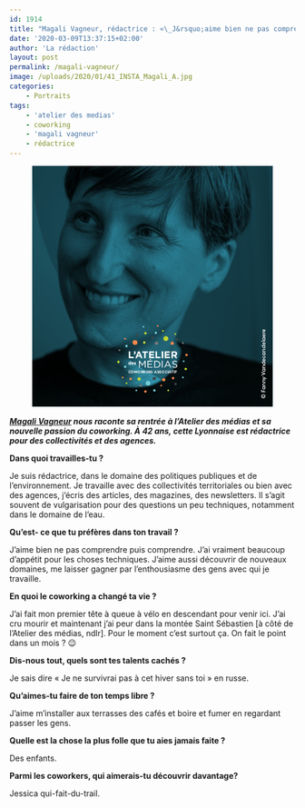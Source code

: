 ```yaml
---
id: 1914
title: "Magali Vagneur, rédactrice : «\_J&rsquo;aime bien ne pas comprendre puis comprendre.\_»"
date: '2020-03-09T13:37:15+02:00'
author: 'La rédaction'
layout: post
permalink: /magali-vagneur/
image: /uploads/2020/01/41_INSTA_Magali_A.jpg
categories:
    - Portraits
tags:
    - 'atelier des medias'
    - coworking
    - 'magali vagneur'
    - rédactrice
---
```


<figure class="wp-block-image"><img src="/uploads/2020/01/41_INSTA_Magali_A.jpg" alt="Illustration"></figure>

***[Magali Vagneur](https://magalivagneur.com/) nous raconte sa rentrée à l’Atelier des médias et sa nouvelle passion du coworking. À 42 ans, cette Lyonnaise est rédactrice pour des collectivités et des agences.***

**Dans quoi travailles-tu ?**

Je suis rédactrice, dans le domaine des politiques publiques et de l’environnement. Je travaille avec des collectivités territoriales ou bien avec des agences, j’écris des articles, des magazines, des newsletters. Il s’agit souvent de vulgarisation pour des questions un peu techniques, notamment dans le domaine de l’eau.

**Qu’est- ce que tu préfères dans ton travail ?**

J’aime bien ne pas comprendre puis comprendre. J’ai vraiment beaucoup d’appétit pour les choses techniques. J’aime aussi découvrir de nouveaux domaines, me laisser gagner par l’enthousiasme des gens avec qui je travaille.

**En quoi le coworking a changé ta vie ?**

J’ai fait mon premier tête à queue à vélo en descendant pour venir ici. J’ai cru mourir et maintenant j’ai peur dans la montée Saint Sébastien \[à côté de l’Atelier des médias, ndlr\]. Pour le moment c’est surtout ça. On fait le point dans un mois ? 😉

**Dis-nous tout, quels sont tes talents cachés ?**

Je sais dire « Je ne survivrai pas à cet hiver sans toi » en russe.

**Qu’aimes-tu faire de ton temps libre ?**

J’aime m’installer aux terrasses des cafés et boire et fumer en regardant passer les gens.

**Quelle est la chose la plus folle que tu aies jamais faite ?**

Des enfants.

**Parmi les coworkers, qui aimerais-tu découvrir davantage?**

Jessica qui-fait-du-trail.
